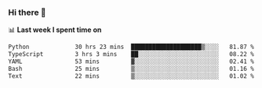 ### Hi there 👋

<!--
**DBvc/DBvc** is a ✨ _special_ ✨ repository because its `README.md` (this file) appears on your GitHub profile.

Here are some ideas to get you started:

- 🔭 I’m currently working on ...
- 🌱 I’m currently learning ...
- 👯 I’m looking to collaborate on ...
- 🤔 I’m looking for help with ...
- 💬 Ask me about ...
- 📫 How to reach me: ...
- 😄 Pronouns: ...
- ⚡ Fun fact: ...
-->

📊 **Last week I spent time on**
<!--START_SECTION:waka-->

```txt
Python             30 hrs 23 mins  ████████████████████▒░░░░   81.87 %
TypeScript         3 hrs 3 mins    ██░░░░░░░░░░░░░░░░░░░░░░░   08.22 %
YAML               53 mins         ▓░░░░░░░░░░░░░░░░░░░░░░░░   02.41 %
Bash               25 mins         ▒░░░░░░░░░░░░░░░░░░░░░░░░   01.16 %
Text               22 mins         ▒░░░░░░░░░░░░░░░░░░░░░░░░   01.02 %
```

<!--END_SECTION:waka-->
